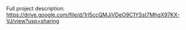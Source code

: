 Full project description: https://drive.google.com/file/d/1rl5ccQMJiVDeO9C1YSst7MhgX97KX-VJ/view?usp=sharing
